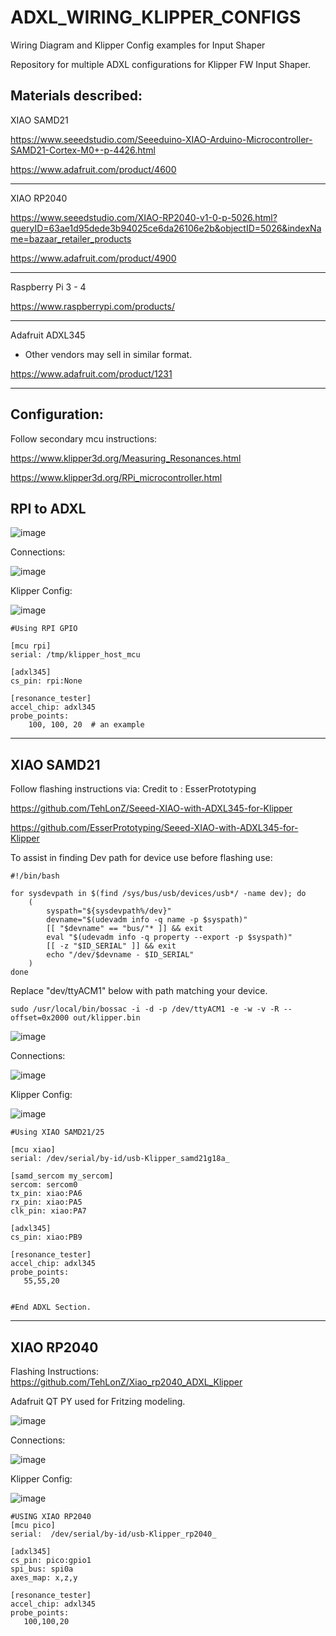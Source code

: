 # ADXL_WIRING_KLIPPER_CONFIGS
Wiring Diagram and Klipper Config examples for Input Shaper

Repository for multiple ADXL configurations for Klipper FW Input Shaper. 

Materials described:
-----------------------------------------
XIAO SAMD21

https://www.seeedstudio.com/Seeeduino-XIAO-Arduino-Microcontroller-SAMD21-Cortex-M0+-p-4426.html

https://www.adafruit.com/product/4600

-----------------------------------------
XIAO RP2040

https://www.seeedstudio.com/XIAO-RP2040-v1-0-p-5026.html?queryID=63ae1d95dede3b94025ce6da26106e2b&objectID=5026&indexName=bazaar_retailer_products

https://www.adafruit.com/product/4900

-----------------------------------------------------
Raspberry Pi 3 - 4

https://www.raspberrypi.com/products/

-------------------------------------------------

Adafruit ADXL345 

* Other vendors may sell in similar format. 

https://www.adafruit.com/product/1231

-------------------------------------------

Configuration:
--------------
Follow secondary mcu instructions:

https://www.klipper3d.org/Measuring_Resonances.html

https://www.klipper3d.org/RPi_microcontroller.html



RPI to ADXL 
------
![image](https://user-images.githubusercontent.com/94410881/161445656-e775ffca-72fe-45c6-a7d3-df76b7fa07a1.png)

Connections:


![image](https://user-images.githubusercontent.com/94410881/161445704-dc11f1b1-6aa1-4155-9f02-131c4f77b3e0.png)

Klipper Config:

![image](https://user-images.githubusercontent.com/94410881/161445837-7c8a0a4f-a6e7-42c4-af99-2431b4007f0e.png)

```
#Using RPI GPIO 

[mcu rpi]
serial: /tmp/klipper_host_mcu

[adxl345]
cs_pin: rpi:None

[resonance_tester]
accel_chip: adxl345
probe_points:
    100, 100, 20  # an example
```

------------------------------------------

XIAO SAMD21
---
Follow flashing instructions via: 
Credit to : EsserPrototyping

https://github.com/TehLonZ/Seeed-XIAO-with-ADXL345-for-Klipper

https://github.com/EsserPrototyping/Seeed-XIAO-with-ADXL345-for-Klipper

To assist in finding Dev path for device use before flashing use:
```
#!/bin/bash

for sysdevpath in $(find /sys/bus/usb/devices/usb*/ -name dev); do
    (
        syspath="${sysdevpath%/dev}"
        devname="$(udevadm info -q name -p $syspath)"
        [[ "$devname" == "bus/"* ]] && exit
        eval "$(udevadm info -q property --export -p $syspath)"
        [[ -z "$ID_SERIAL" ]] && exit
        echo "/dev/$devname - $ID_SERIAL"
    )
done
```

Replace "dev/ttyACM1" below with path matching your device. 
```
sudo /usr/local/bin/bossac -i -d -p /dev/ttyACM1 -e -w -v -R --offset=0x2000 out/klipper.bin
```

![image](https://user-images.githubusercontent.com/94410881/161445991-78d8c25f-590b-4f82-9e22-6f0cd273ad15.png)


Connections:

![image](https://user-images.githubusercontent.com/94410881/161446057-180c67f9-82df-4b44-9871-63d36eef52f8.png)

Klipper Config:

![image](https://user-images.githubusercontent.com/94410881/161446095-f3f6bf27-a62e-4613-bafd-04c38d9bceff.png)

```
#Using XIAO SAMD21/25

[mcu xiao]
serial: /dev/serial/by-id/usb-Klipper_samd21g18a_

[samd_sercom my_sercom]
sercom: sercom0
tx_pin: xiao:PA6
rx_pin: xiao:PA5
clk_pin: xiao:PA7

[adxl345]
cs_pin: xiao:PB9

[resonance_tester]
accel_chip: adxl345
probe_points:
   55,55,20


#End ADXL Section.

```

-------------------------------------

XIAO RP2040
--
Flashing Instructions: 
https://github.com/TehLonZ/Xiao_rp2040_ADXL_Klipper

Adafruit QT PY used for Fritzing modeling. 

![image](https://user-images.githubusercontent.com/94410881/161446211-8b854d00-8524-45bb-bf31-4d5a66eb7517.png)

Connections:

![image](https://user-images.githubusercontent.com/94410881/161446242-f995a6a4-245a-4b65-8232-a7d077a7c436.png)

Klipper Config:

![image](https://user-images.githubusercontent.com/94410881/161446280-9d714d21-5a4c-4432-a2ee-6153e246fa00.png)

```
#USING XIAO RP2040
[mcu pico]
serial:  /dev/serial/by-id/usb-Klipper_rp2040_

[adxl345]
cs_pin: pico:gpio1
spi_bus: spi0a
axes_map: x,z,y

[resonance_tester]
accel_chip: adxl345
probe_points:
   100,100,20
   
```
